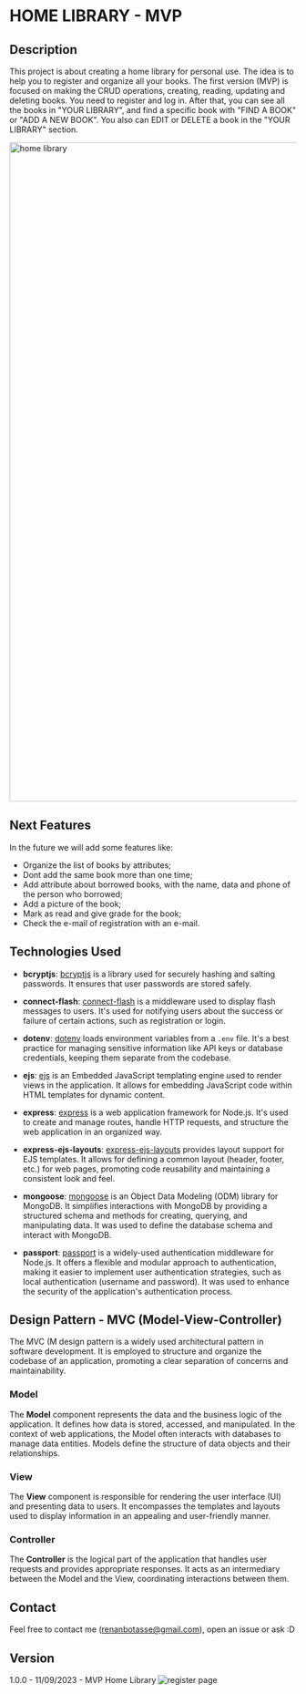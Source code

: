 # HOME LIBRARY - MVP

## Description
This project is about creating a home library for personal use. The idea is to help you to register and organize all your books. 
The first version (MVP) is focused on making the CRUD operations, creating, reading, updating and deleting books. 
You need to register and log in. After that, you can see all the books in "YOUR LIBRARY", and find a specific book with "FIND A BOOK" or "ADD A NEW BOOK". You also can EDIT or DELETE a book in the "YOUR LIBRARY" section.

<img width="1157" alt="home library" src="https://github.com/renanbotasse/library/assets/101360239/2e4fd562-4f9d-4661-8e13-dcab657214b7">

## Next Features 
In the future we will add some features like:
- Organize the list of books by attributes;
- Dont add the same book more than one time;
- Add attribute about borrowed books, with the name, data and phone of the person who borrowed;
- Add a picture of the book;
- Mark as read and give grade for the book;
- Check the e-mail of registration with an e-mail. 

## Technologies Used

- **bcryptjs**: [bcryptjs](https://www.npmjs.com/package/bcryptjs) is a library used for securely hashing and salting passwords. It ensures that user passwords are stored safely.

- **connect-flash**: [connect-flash](https://www.npmjs.com/package/connect-flash) is a middleware used to display flash messages to users. It's used for notifying users about the success or failure of certain actions, such as registration or login.

- **dotenv**: [dotenv](https://www.npmjs.com/package/dotenv) loads environment variables from a `.env` file. It's a best practice for managing sensitive information like API keys or database credentials, keeping them separate from the codebase.

- **ejs**: [ejs](https://www.npmjs.com/package/ejs) is an Embedded JavaScript templating engine used to render views in the application. It allows for embedding JavaScript code within HTML templates for dynamic content.

- **express**: [express](https://expressjs.com/) is a web application framework for Node.js. It's used to create and manage routes, handle HTTP requests, and structure the web application in an organized way.

- **express-ejs-layouts**: [express-ejs-layouts](https://www.npmjs.com/package/express-ejs-layouts) provides layout support for EJS templates. It allows for defining a common layout (header, footer, etc.) for web pages, promoting code reusability and maintaining a consistent look and feel.

- **mongoose**: [mongoose](https://mongoosejs.com/) is an Object Data Modeling (ODM) library for MongoDB. It simplifies interactions with MongoDB by providing a structured schema and methods for creating, querying, and manipulating data. It was used to define the database schema and interact with MongoDB.

- **passport**: [passport](http://www.passportjs.org/) is a widely-used authentication middleware for Node.js. It offers a flexible and modular approach to authentication, making it easier to implement user authentication strategies, such as local authentication (username and password). It was used to enhance the security of the application's authentication process.

## Design Pattern - MVC (Model-View-Controller)

The MVC (M design pattern is a widely used architectural pattern in software development. It is employed to structure and organize the codebase of an application, promoting a clear separation of concerns and maintainability.

### Model

The **Model** component represents the data and the business logic of the application. It defines how data is stored, accessed, and manipulated. In the context of web applications, the Model often interacts with databases to manage data entities. Models define the structure of data objects and their relationships.

### View

The **View** component is responsible for rendering the user interface (UI) and presenting data to users. It encompasses the templates and layouts used to display information in an appealing and user-friendly manner.

### Controller

The **Controller** is the logical part of the application that handles user requests and provides appropriate responses. It acts as an intermediary between the Model and the View, coordinating interactions between them. 

## Contact
Feel free to contact me (renanbotasse@gmail.com), open an issue or ask  :D

## Version
1.0.0 - 11/09/2023 - MVP Home Library
![register page](https://github.com/renanbotasse/library/assets/101360239/b86d261d-fabf-4b18-a4f1-4d92229eeaa3)
